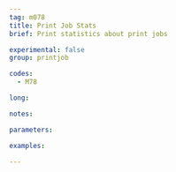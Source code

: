 ```yaml
---
tag: m078
title: Print Job Stats
brief: Print statistics about print jobs

experimental: false
group: printjob

codes:
  - M78

long:

notes:

parameters:

examples:

---
```


